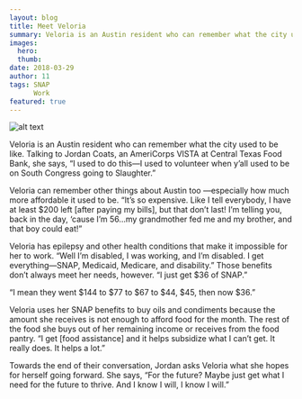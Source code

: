 ```yaml
---
layout: blog
title: Meet Veloria
summary: Veloria is an Austin resident who can remember what the city used to be like.
images:
  hero:
  thumb:
date: 2018-03-29
author: 11
tags: SNAP
      Work
featured: true
---
```

![alt text](https://s3-us-west-2.amazonaws.com/assets.feedingtexas.org/images/inline/Meet_Veloria1.png)

Veloria is an Austin resident who can remember what the city used to be like. Talking to Jordan Coats, an AmeriCorps VISTA at Central Texas Food Bank, she says, “I used to do this—I used to volunteer when y’all used to be on South Congress going to Slaughter.”
 
Veloria can remember other things about Austin too —especially how much more affordable it used to be. “It’s so expensive. Like I tell everybody, I have at least $200 left [after paying my bills], but that don’t last! I’m telling you, back in the day, ‘cause I’m 56…my grandmother fed me and my brother, and that boy could eat!”
 
Veloria has epilepsy and other health conditions that make it impossible for her to work. “Well I’m disabled, I was working, and I’m disabled. I get everything—SNAP, Medicaid, Medicare, and disability.” Those benefits don’t always meet her needs, however. “I just get $36 of SNAP.”
 
“I mean they went $144 to $77 to $67 to $44, $45, then now $36.”
 
Veloria uses her SNAP benefits to buy oils and condiments because the amount she receives is not enough to afford food for the month. The rest of the food she buys out of her remaining income or receives from the food pantry. “I get [food assistance] and it helps subsidize what I can’t get. It really does. It helps a lot.”
 
Towards the end of their conversation, Jordan asks Veloria what she hopes for herself going forward. She says, “For the future? Maybe just get what I need for the future to thrive. And I know I will, I know I will.”
